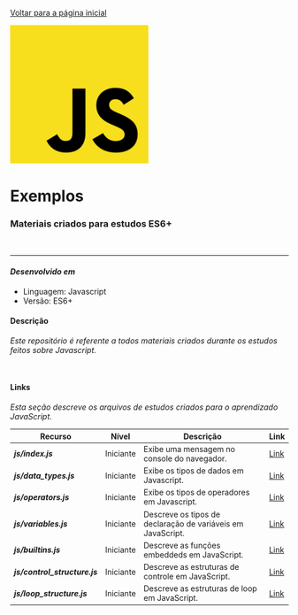 [Voltar para a página inicial](../../Readme.md)

<img src="../images/javascript_image.png " width=250>

# **Exemplos**

### Materiais criados para estudos ES6+

</br>
<hr>

#### ***Desenvolvido em***

- Linguagem: Javascript
- Versão: ES6+

#### **Descrição**

*Este repositório é referente a todos materiais criados durante os estudos feitos sobre Javascript.*

</br>

#### **Links**

*Esta seção descreve os arquivos de estudos criados para o aprendizado JavaScript.*

| Recurso | Nível | Descrição | Link |
|---------|-------|-----------|------|
| ***js/index.js*** | Iniciante | Exibe uma mensagem no console do navegador. | [Link](../../js/index.js) |
| ***js/data_types.js*** | Iniciante | Exibe os tipos de dados em Javascript. | [Link](../../js/data_types.js) |
| ***js/operators.js*** | Iniciante | Exibe os tipos de operadores em Javascript. | [Link](../../js/operators.js) |
| ***js/variables.js*** | Iniciante | Descreve os tipos de declaração de variáveis em JavaScript. | [Link](../../js/operators.js) |
| ***js/builtins.js*** | Iniciante | Descreve as funções embeddeds em JavaScript. | [Link](../../js/builtins.js) |
| ***js/control_structure.js*** | Iniciante | Descreve as estruturas de controle em JavaScript. | [Link](../../js/control_structure.js) |
| ***js/loop_structure.js*** | Iniciante | Descreve as estruturas de loop em JavaScript. | [Link](../../js/loop_structure.js) |